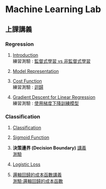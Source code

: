 # Machine Learning Lab

## **上課講義**

### **Regression**
1. [Introduction](https://colab.research.google.com/github/mz038197/Machine-Learning/blob/main/lab/teacher/notebooks/Introduction.ipynb)<br>
練習測驗 : [監督式學習 vs 非監督式學習](https://quizzes.vanscoding.com/quiz/EINTP6)

2. [Model Representation](https://colab.research.google.com/github/mz038197/Machine-Learning/blob/main/lab/teacher/notebooks/Model%20Representation.ipynb)

3. [Cost Function](https://colab.research.google.com/github/mz038197/Machine-Learning/blob/main/lab/teacher/notebooks/Cost%20Function.ipynb)<br>
練習測驗 : [迴歸](https://quizzes.vanscoding.com/quiz/16YITA)

4. [Gradient Descent for Linear Regression](https://colab.research.google.com/github/mz038197/Machine-Learning/blob/main/lab/teacher/notebooks/Gradient%20Descent%20for%20Linear%20Regression.ipynb)<br>
練習測驗 : [使用梯度下降訓練模型](https://quizzes.vanscoding.com/quiz/F263LV)

### **Classification**
1. [Classification](https://colab.research.google.com/github/mz038197/Machine-Learning/blob/main/lab/teacher/Classification/Classification.ipynb)

2. [Sigmoid Function](https://colab.research.google.com/github/mz038197/Machine-Learning/blob/main/lab/teacher/Classification/Sigmoid_Function.ipynb)

3. **決策邊界 (Decision Boundary)**
        [講義](https://colab.research.google.com/github/mz038197/Machine-Learning/blob/main/lab/teacher/Classification/Decision_Boundary.ipynb)<br>
        [測驗](https://quizzes.vanscoding.com/quiz/9INCST)

4. [Logistic Loss](https://colab.research.google.com/github/mz038197/Machine-Learning/blob/main/lab/teacher/Classification/Logistic_Loss.ipynb)

5. [邏輯回歸的成本函數講義](https://colab.research.google.com/github/mz038197/Machine-Learning/blob/main/lab/teacher/Classification/Cost_Function_for_Logistic_Regression.ipynb)<br>
[測驗:邏輯回歸的成本函數](https://quizzes.vanscoding.com/quiz/LZDF1G)